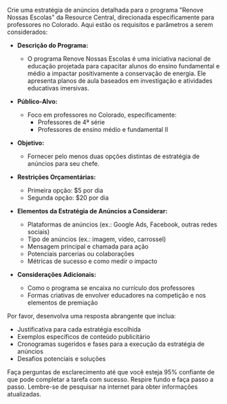 
Crie uma estratégia de anúncios detalhada para o programa "Renove Nossas Escolas" da Resource Central, direcionada especificamente para professores no Colorado. Aqui estão os requisitos e parâmetros a serem considerados:

- **Descrição do Programa:** 
  - O programa Renove Nossas Escolas é uma iniciativa nacional de educação projetada para capacitar alunos do ensino fundamental e médio a impactar positivamente a conservação de energia. Ele apresenta planos de aula baseados em investigação e atividades educativas imersivas.

- **Público-Alvo:**
  - Foco em professores no Colorado, especificamente:
    - Professores de 4ª série
    - Professores de ensino médio e fundamental II

- **Objetivo:** 
  - Fornecer pelo menos duas opções distintas de estratégia de anúncios para seu chefe.

- **Restrições Orçamentárias:**
  - Primeira opção: $5 por dia
  - Segunda opção: $20 por dia

- **Elementos da Estratégia de Anúncios a Considerar:** 
  - Plataformas de anúncios (ex.: Google Ads, Facebook, outras redes sociais)
  - Tipo de anúncios (ex.: imagem, vídeo, carrossel)
  - Mensagem principal e chamada para ação
  - Potenciais parcerias ou colaborações
  - Métricas de sucesso e como medir o impacto

- **Considerações Adicionais:** 
  - Como o programa se encaixa no currículo dos professores
  - Formas criativas de envolver educadores na competição e nos elementos de premiação

Por favor, desenvolva uma resposta abrangente que inclua:
- Justificativa para cada estratégia escolhida
- Exemplos específicos de conteúdo publicitário
- Cronogramas sugeridos e fases para a execução da estratégia de anúncios
- Desafios potenciais e soluções

Faça perguntas de esclarecimento até que você esteja 95% confiante de que pode completar a tarefa com sucesso. Respire fundo e faça passo a passo. Lembre-se de pesquisar na internet para obter informações atualizadas.
```